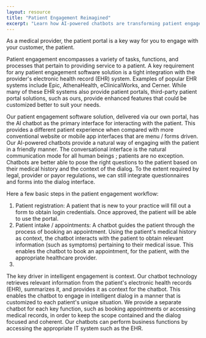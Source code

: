 ```yaml
---
layout: resource
title: "Patient Engagement Reimagined"
excerpt: "Learn how AI-powered chatbots are transforming patient engagement in modern healthcare practices."
---
```



As a medical provider, the patient portal is a key way for you to engage with your customer, the patient. 

<!--more-->

Patient engagement encompasses a variety of tasks, functions, and processes that pertain to providing service to a patient. A key requirement for any patient engagement software solution is a tight integration with the provider's electronic health record (EHR) system. Examples of popular EHR systems include Epic, AthenaHealth, eClinicalWorks, and Cerner. While many of these EHR systems also provide patient portals, third-party patient portal solutions, such as ours, provide enhanced features that could be customized better to suit your needs. 

Our patient engagement software solution, delivered via our own portal, has the AI chatbot as the primary interface for interacting with the patient. This provides a different patient experience when compared with more conventional website or mobile app interfaces that are menu / forms driven. Our AI-powered chatbots provide a natural way of engaging with the patient in a friendly manner. The conversational interface is the natural communication mode for all human beings ; patients are no exception. Chatbots are better able to pose the right questions to the patient based on their medical history and the context of the dialog. To the extent required by legal, provider or payor regulations, we can still integrate questionnaires and forms into the dialog interface. 

Here a few basic steps in the patient engagement workflow:

1. Patient registration: A patient that is new to your practice will fill out a form to obtain login credentials. Once approved, the patient will be able to use the portal.
2. Patient intake / appointments: A chatbot guides the patient through the process of booking an appointment. Using the patient's medical history as context, the chatbot interacts with the patient to obtain relevant information (such as symptoms) pertaining to their medical issue. This enables the chatbot to book an appointment, for the patient, with the appropriate healthcare provider.
3. 

 

The key driver in intelligent engagement is context. Our chatbot technology retrieves relevant information from the patient's electronic health records (EHR), summarizes it, and provides it as context for the chatbot. This enables the chatbot to engage in intelligent dialog in a manner that is customized to each patient's unique situation. We provide a separate chatbot for each key function, such as booking appointments or accessing medical records, in order to keep the scope contained and the dialog focused and coherent. Our chatbots can perform business functions by accessing the appropriate IT system such as the EHR.

